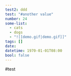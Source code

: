 ```yaml
---
test2: ddd
test: "#another value"
number: 24
some-list:
  - cats
  - dogs
  - "![[demo.gif|demo.gif]]"
tags: []
date: 
datetime: 1970-01-01T08:00
bool: false
---
```

#test




